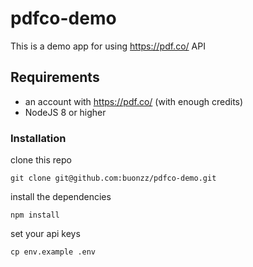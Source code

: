 # pdfco-demo

This is a demo app for using https://pdf.co/ API


## Requirements

* an account with https://pdf.co/ (with enough credits)
* NodeJS 8 or higher

### Installation

clone this repo

```
git clone git@github.com:buonzz/pdfco-demo.git
```

install the dependencies

```
npm install
```

set your api keys
```
cp env.example .env
```